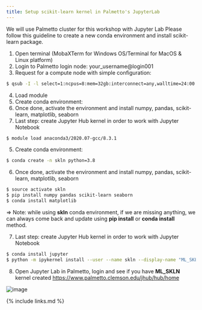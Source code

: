 ```yaml
---
title: Setup scikit-learn kernel in Palmetto's JupyterLab
---
```

We will use Palmetto cluster for this workshop with Jupyter Lab
Please follow this guideline to create a new conda environment and install scikit-learn package.
1. Open terminal (MobaXTerm for Windows OS/Terminal for MacOS & Linux platform)
2. Login to Palmetto login node: your_username@login001
3. Request for a compute node with simple configuration:


```bash
$ qsub -I -l select=1:ncpus=8:mem=32gb:interconnect=any,walltime=24:00:00
```

4. Load module
5. Create conda environment:
6. Once done, activate the environment and install numpy, pandas, scikit-learn, matplotlib, seaborn
7. Last step: create Jupyter Hub kernel in order to work with Jupyter Notebook



```bash
$ module load anaconda3/2020.07-gcc/8.3.1
```

5. Create conda environment:

```bash
$ conda create -n skln python=3.8
```

6. Once done, activate the environment and install numpy, pandas, scikit-learn, matplotlib, seaborn

```bash
$ source activate skln
$ pip install numpy pandas scikit-learn seaborn
$ conda install matplotlib
```

=> Note: while using **skln** conda environment, if we are missing anything, we can always come back and update using **pip install**
or **conda install** method.

7. Last step: create Jupyter Hub kernel in order to work with Jupyter Notebook

```bash
$ conda install jupyter
$ python -m ipykernel install --user --name skln --display-name "ML_SKLN"
```


8. Open Jupyter Lab in Palmetto, login and see if you have **ML_SKLN** kernel created
https://www.palmetto.clemson.edu/jhub/hub/home

![image](https://user-images.githubusercontent.com/43855029/117862252-74bbc780-b260-11eb-8dbb-4a07ae955c54.png)

{% include links.md %}
